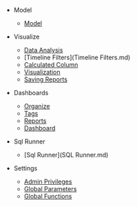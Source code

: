 <!-- 
- Getting started 
  - [Database Connection](DatabaseConnection.md)-->
  
  
- Model
  - [Model](model01.md)
  
- Visualize
  - [Data Analysis](DataRun.md) 
  - [Timeline Filters](Timeline Filters.md)
  - [Calculated Column](CalculatedColumn.md)
  - [Visualization](Visualization.md)
  - [Saving Reports](SavingReports.md)

- Dashboards
  - [Organize](Organize.md)
  - [Tags](Tags.md)
  - [Reports](SReports.md)  
  - [Dashboard](Dashboard.md)
  
- Sql Runner
  - [Sql Runner](SQL Runner.md)
  
- Settings
  - [Admin Privileges](AdminPrivileges.md)
  - [Global Parameters](GlobalParameters.md)  
  - [Global Functions](GlobalFunctions.md)
  
<!--- User Documentation(version.1)
  - [How to Login BiPlus](How to Login BiPlus.md)
  - [How to Browse Report](How to browse reports.md)
  - [How to Create Report](How to Create a Report.md)
  - [How to Browse Dashboard](How to Browse Dashboard.md)
  - [How to Create Dashboard](How to Create Dashboard.md)-->
  
<!--- User Documentation(version.2)
  - [Admin Settings FLD](Admin Settings FLD.md)
  - [View Content FLD](Viewing Content FLD.md)
  - [Organize Content FLD](Organize Content FLD.md)
  - [Tag Structure FLD](Tag Structure FLD.md)
  - [Reports FLD](Reports FLD.md)
  - [Calculated Column in detail FLD](Calculated Column FLD.md)
  - [Visualisation Overview FLD](Visualisation Overview FLD.md)
  - [Visualisation Types and Settings FLD](Visualisation Types and Settings FLD.md)
  - [SQL Runner FLD](SQL Runner FLD.md)-->
